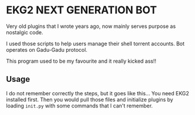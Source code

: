 EKG2 NEXT GENERATION BOT
=======================

Very old plugins that I wrote years ago, now mainly serves purpose as
nostalgic code.

I used those scripts to help users manage their shell torrent accounts.
Bot operates on Gadu-Gadu protocol.

This program used to be my favourite and it really kicked ass!!


## Usage

I do not remember correctly the steps, but it goes like this...
You need EKG2 installed first.  Then you would pull those files and
initialize plugins by loading `init.py` with some commands that I can't
remember.

